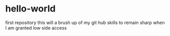 # hello-world
first repository
this will a brush up of my git hub skills to remain sharp when I am granted low side access
